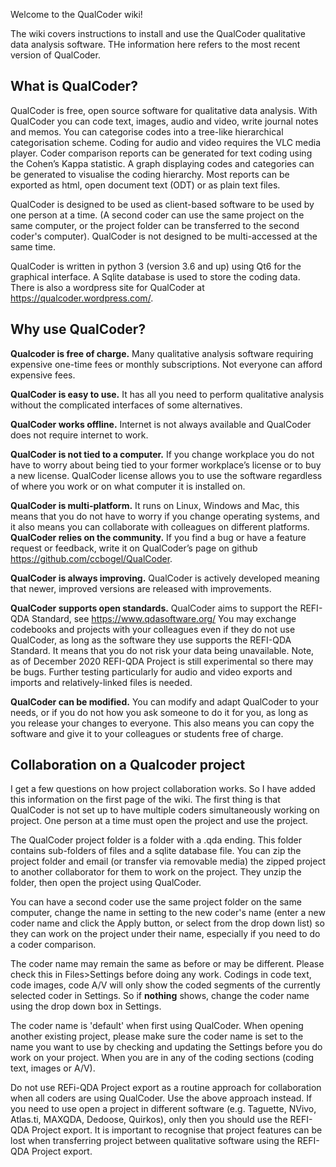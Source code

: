 Welcome to the QualCoder wiki!

The wiki covers instructions to install and use the QualCoder qualitative data analysis software. THe information here refers to the most recent version of QualCoder.

## What is QualCoder?
QualCoder is free, open source software for qualitative data analysis. 
With QualCoder you can code text, images, audio and video, write journal notes and memos. You can categorise codes into a tree-like hierarchical categorisation scheme. Coding for audio and video requires the VLC media player.
Coder comparison reports can be generated for text coding using the Cohen’s Kappa statistic. A graph displaying codes and categories can be generated to visualise the coding hierarchy. Most reports can be exported as html, open document text (ODT) or as plain text files.

QualCoder is designed to be used as client-based software to be used by one person at a time. (A second coder can use the same project on the same computer, or the project folder can be transferred to the second coder's computer). QualCoder is not designed to be multi-accessed at the same time.

QualCoder is written in python 3 (version 3.6 and up) using Qt6 for the graphical interface. A Sqlite database is used to store the coding data. There is also a wordpress site for QualCoder at https://qualcoder.wordpress.com/.

##  Why use QualCoder?
**Qualcoder is free of charge.** Many qualitative analysis software requiring expensive one-time fees or monthly subscriptions. Not everyone can afford expensive fees.

**QualCoder is easy to use.** It has all you need to perform qualitative analysis without the complicated interfaces of some alternatives.

**QualCoder works offline.** Internet is not always available and QualCoder does not require internet to work.

**QualCoder is not tied to a computer.** If you change workplace you do not have to worry about being tied to your former workplace’s license or to buy a new license. QualCoder license allows you to use the software regardless of where you work or on what computer it is installed on.

**QualCoder is multi-platform.** It runs on Linux, Windows and Mac, this means that you do not have to worry if you change operating systems, and it also means you can collaborate with colleagues on different platforms.
**QualCoder relies on the community.** If you find a bug or have a feature request or feedback, write it on QualCoder’s page on github https://github.com/ccbogel/QualCoder.

**QualCoder is always improving.** QualCoder is actively developed meaning that newer, improved versions are released with improvements.

**QualCoder supports open standards.** QualCoder aims to support the REFI-QDA Standard, see https://www.qdasoftware.org/ You may exchange codebooks and projects with your colleagues even if they do not use QualCoder, as long as the software they use supports the REFI-QDA Standard. It means that you do not risk your data being unavailable. Note, as of December 2020 REFI-QDA Project is still experimental so there may be bugs. Further testing particularly for audio and video exports and imports and relatively-linked files is needed.

**QualCoder can be modified.** You can modify and adapt QualCoder to your needs, or if you do not how you ask someone to do it for you, as long as you release your changes to everyone. This also means you can copy the software and give it to your colleagues or students free of charge.

## Collaboration on a Qualcoder project

I get a few questions on how project collaboration works. So I have added this information on the first page of the wiki.
The first thing is that QualCoder is not set up to have multiple coders simultaneously working on  project. One person at a time must open the project and use the project.

The QualCoder project folder is a folder with a .qda ending. This folder contains sub-folders of files and a sqlite database file. You can zip the project folder and email (or transfer via removable media) the zipped project to another collaborator for them to work on the project. They unzip the folder, then open the project using QualCoder. 

You can have a second coder use the same project folder on the same computer, change the name in setting to the new coder's name (enter a new coder name and click the Apply button, or select from the drop down list) so they can work on the project under their name, especially if you need to do a coder comparison.

The coder name may remain the same as before or may be different. Please check this in Files>Settings before doing any work. Codings in code text, code images, code A/V will only show the coded segments of the currently selected coder in Settings. So if **nothing** shows, change the coder name using the drop down box in Settings.

The coder name is 'default' when first using QualCoder. When opening another existing project, please make sure the coder name is set to the name you want to use by checking and updating the Settings before you do work on your project. When you are in any of the coding sections (coding text, images or A/V).

Do not use REFi-QDA Project export as a routine approach for collaboration when all coders are using QualCoder. Use the above approach instead. If you need to use open a project in different software (e.g. Taguette, NVivo, Atlas.ti, MAXQDA, Dedoose, Quirkos), only then you should use the REFI-QDA Project export. It is important to recognise that project features can be lost when transferring project between qualitative software using the REFI-QDA Project export.



